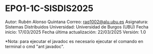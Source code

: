 # EPO1-1C-SISDIS2025
Autor: Rubén Alonso Quintana
Correo: raq1002@alu.ubu.es
Asignatura: Sistemas Distribuidos
Universidad: Universidad de Burgos (UBU)
Fecha inicio: 17/03/2025
Fecha última actualización: 22/03/2025
Versión: 1.0

*Nota: para ejecutar el javadoc es necesario ejecutar el comando en terminal o cmd "ant javadoc".
